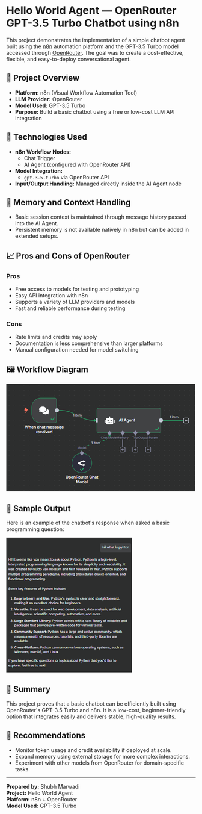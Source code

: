# Hello World Agent — OpenRouter GPT-3.5 Turbo Chatbot using n8n

This project demonstrates the implementation of a simple chatbot agent built using the [n8n](https://n8n.io/) automation platform and the GPT-3.5 Turbo model accessed through [OpenRouter](https://openrouter.ai/). The goal was to create a cost-effective, flexible, and easy-to-deploy conversational agent.

## 📌 Project Overview

- **Platform:** n8n (Visual Workflow Automation Tool)
- **LLM Provider:** OpenRouter
- **Model Used:** GPT-3.5 Turbo
- **Purpose:** Build a basic chatbot using a free or low-cost LLM API integration

## 🔧 Technologies Used

- **n8n Workflow Nodes:**
  - Chat Trigger
  - AI Agent (configured with OpenRouter API)
- **Model Integration:**
  - `gpt-3.5-turbo` via OpenRouter API
- **Input/Output Handling:** Managed directly inside the AI Agent node

## 🧠 Memory and Context Handling

- Basic session context is maintained through message history passed into the AI Agent.
- Persistent memory is not available natively in n8n but can be added in extended setups.

## 📈 Pros and Cons of OpenRouter

### Pros
- Free access to models for testing and prototyping
- Easy API integration with n8n
- Supports a variety of LLM providers and models
- Fast and reliable performance during testing

### Cons
- Rate limits and credits may apply
- Documentation is less comprehensive than larger platforms
- Manual configuration needed for model switching

## 🖼️ Workflow Diagram

![Workflow Diagram](./Assignment1_HelloWorldAgent_OpenrouterChatModel.PNG)

## 💬 Sample Output

Here is an example of the chatbot's response when asked a basic programming question:

![Output Screenshot](./Output_Assignment1.PNG)

## 📌 Summary

This project proves that a basic chatbot can be efficiently built using OpenRouter's GPT-3.5 Turbo and n8n. It is a low-cost, beginner-friendly option that integrates easily and delivers stable, high-quality results.

## 📎 Recommendations

- Monitor token usage and credit availability if deployed at scale.
- Expand memory using external storage for more complex interactions.
- Experiment with other models from OpenRouter for domain-specific tasks.

---

**Prepared by:** Shubh Marwadi  
**Project:** Hello World Agent  
**Platform:** n8n + OpenRouter  
**Model Used:** GPT-3.5 Turbo
